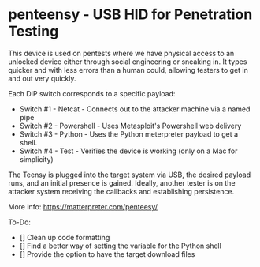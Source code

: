 penteensy - USB HID for Penetration Testing
===========================================

This device is used on pentests where we have physical access to an unlocked device either through social engineering or sneaking in. It types quicker and with less errors than a human could, allowing testers to get in and out very quickly.

Each DIP switch corresponds to a specific payload:
- Switch #1 - Netcat - Connects out to the attacker machine via a named pipe
- Switch #2 - Powershell - Uses Metasploit's Powershell web delivery
- Switch #3 - Python - Uses the Python meterpreter payload to get a shell.
- Switch #4 - Test - Verifies the device is working (only on a Mac for simplicity)

The Teensy is plugged into the target system via USB, the desired payload runs, and an initial presence is gained. Ideally, another tester is on the attacker system receiving the callbacks and establishing persistence.

More info:
https://matterpreter.com/penteesy/

To-Do:
- [] Clean up code formatting
- [] Find a better way of setting the variable for the Python shell
- [] Provide the option to have the target download files
